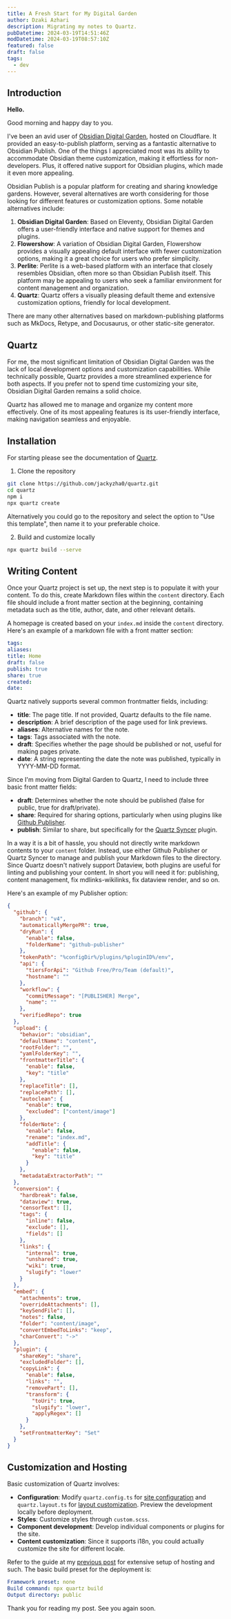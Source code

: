 ```yaml
---
title: A Fresh Start for My Digital Garden
author: Dzaki Azhari
description: Migrating my notes to Quartz.
pubDatetime: 2024-03-19T14:51:46Z
modDatetime: 2024-03-19T08:57:10Z
featured: false
draft: false
tags:
  - dev
---
```


## Introduction

**Hello.**

Good morning and happy day to you.

I've been an avid user of [Obsidian Digital Garden](https://dg-docs.ole.dev), hosted on Cloudflare. It provided an easy-to-publish platform, serving as a fantastic alternative to Obsidian Publish. One of the things I appreciated most was its ability to accommodate Obsidian theme customization, making it effortless for non-developers. Plus, it offered native support for Obsidian plugins, which made it even more appealing.

Obsidian Publish is a popular platform for creating and sharing knowledge gardens. However, several alternatives are worth considering for those looking for different features or customization options. Some notable alternatives include:

1. **Obsidian Digital Garden**: Based on Eleventy, Obsidian Digital Garden offers a user-friendly interface and native support for themes and plugins.
2. **Flowershow**: A variation of Obsidian Digital Garden, Flowershow provides a visually appealing default interface with fewer customization options, making it a great choice for users who prefer simplicity.
3. **Perlite**: Perlite is a web-based platform with an interface that closely resembles Obsidian, often more so than Obsidian Publish itself. This platform may be appealing to users who seek a familiar environment for content management and organization.
4. **Quartz**: Quartz offers a visually pleasing default theme and extensive customization options, friendly for local development.

There are many other alternatives based on markdown-publishing platforms such as MkDocs, Retype, and Docusaurus, or other static-site generator.

## Quartz

For me, the most significant limitation of Obsidian Digital Garden was the lack of local development options and customization capabilities. While technically possible, Quartz provides a more streamlined experience for both aspects. If you prefer not to spend time customizing your site, Obsidian Digital Garden remains a solid choice.

Quartz has allowed me to manage and organize my content more effectively. One of its most appealing features is its user-friendly interface, making navigation seamless and enjoyable.

## Installation

For starting please see the documentation of [Quartz](https://quartz.jzhao.xyz).

1. Clone the repository

```bash
git clone https://github.com/jackyzha0/quartz.git
cd quartz
npm i
npx quartz create
```

Alternatively you could go to the repository and select the option to "Use this template", then name it to your preferable choice.

2. Build and customize locally

```bash
npx quartz build --serve
```

## Writing Content

Once your Quartz project is set up, the next step is to populate it with your content. To do this, create Markdown files within the `content` directory. Each file should include a front matter section at the beginning, containing metadata such as the title, author, date, and other relevant details.

A homepage is created based on your `index.md` inside the `content` directory. Here's an example of a markdown file with a front matter section:

```yaml title="index.md"
tags:
aliases:
title: Home
draft: false
publish: true
share: true
created:
date:
```

Quartz natively supports several common frontmatter fields, including:

- **title**: The page title. If not provided, Quartz defaults to the file name.
- **description**: A brief description of the page used for link previews.
- **aliases**: Alternative names for the note.
- **tags**: Tags associated with the note.
- **draft**: Specifies whether the page should be published or not, useful for making pages private.
- **date**: A string representing the date the note was published, typically in YYYY-MM-DD format.

Since I'm moving from Digital Garden to Quartz, I need to include three basic front matter fields:

- **draft**: Determines whether the note should be published (false for public, true for draft/private).
- **share**: Required for sharing options, particularly when using plugins like [Github Publisher](https://obsidian-publisher.netlify.app/).
- **publish**: Similar to share, but specifically for the [Quartz Syncer](https://github.com/saberzero1/quartz-syncer) plugin.

In a way it is a bit of hassle, you should not directly write markdown contents to your `content` folder. Instead, use either Github Publisher or Quartz Syncer to manage and publish your Markdown files to the directory. Since Quartz doesn't natively support Dataview, both plugins are useful for linting and publishing your content. In short you will need it for: publishing, content management, fix mdlinks-wikilinks, fix dataview render, and so on.

Here's an example of my Publisher option:

```json title="Github Publisher Options"
{
  "github": {
    "branch": "v4",
    "automaticallyMergePR": true,
    "dryRun": {
      "enable": false,
      "folderName": "github-publisher"
    },
    "tokenPath": "%configDir%/plugins/%pluginID%/env",
    "api": {
      "tiersForApi": "Github Free/Pro/Team (default)",
      "hostname": ""
    },
    "workflow": {
      "commitMessage": "[PUBLISHER] Merge",
      "name": ""
    },
    "verifiedRepo": true
  },
  "upload": {
    "behavior": "obsidian",
    "defaultName": "content",
    "rootFolder": "",
    "yamlFolderKey": "",
    "frontmatterTitle": {
      "enable": false,
      "key": "title"
    },
    "replaceTitle": [],
    "replacePath": [],
    "autoclean": {
      "enable": true,
      "excluded": ["content/image"]
    },
    "folderNote": {
      "enable": false,
      "rename": "index.md",
      "addTitle": {
        "enable": false,
        "key": "title"
      }
    },
    "metadataExtractorPath": ""
  },
  "conversion": {
    "hardbreak": false,
    "dataview": true,
    "censorText": [],
    "tags": {
      "inline": false,
      "exclude": [],
      "fields": []
    },
    "links": {
      "internal": true,
      "unshared": true,
      "wiki": true,
      "slugify": "lower"
    }
  },
  "embed": {
    "attachments": true,
    "overrideAttachments": [],
    "keySendFile": [],
    "notes": false,
    "folder": "content/image",
    "convertEmbedToLinks": "keep",
    "charConvert": "->"
  },
  "plugin": {
    "shareKey": "share",
    "excludedFolder": [],
    "copyLink": {
      "enable": false,
      "links": "",
      "removePart": [],
      "transform": {
        "toUri": true,
        "slugify": "lower",
        "applyRegex": []
      }
    },
    "setFrontmatterKey": "Set"
  }
}
```

## Customization and Hosting

Basic customization of Quartz involves:

- **Configuration**: Modify `quartz.config.ts` for [site configuration](https://quartz.jzhao.xyz/configuration) and `quartz.layout.ts` for [layout customization](https://quartz.jzhao.xyz/layout). Preview the development locally before deployment.
- **Styles**: Customize styles through `custom.scss`.
- **Component development**: Develop individual components or plugins for the site.
- **Content customization**: Since it supports i18n, you could actually customize the site for different locale.

Refer to the guide at my [previous post](https://dzakiazhari.com/posts/publish-a-digital-garden-of-notes/.) for extensive setup of hosting and such. The basic build preset for the deployment is:

```yaml title="Build Preset"
Framework preset: none
Build command: npx quartz build
Output directory: public
```

Thank you for reading my post. See you again soon.

